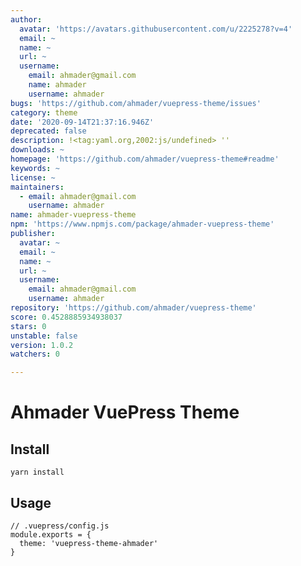 ```yaml
---
author:
  avatar: 'https://avatars.githubusercontent.com/u/2225278?v=4'
  email: ~
  name: ~
  url: ~
  username:
    email: ahmader@gmail.com
    name: ahmader
    username: ahmader
bugs: 'https://github.com/ahmader/vuepress-theme/issues'
category: theme
date: '2020-09-14T21:37:16.946Z'
deprecated: false
description: !<tag:yaml.org,2002:js/undefined> ''
downloads: ~
homepage: 'https://github.com/ahmader/vuepress-theme#readme'
keywords: ~
license: ~
maintainers:
  - email: ahmader@gmail.com
    username: ahmader
name: ahmader-vuepress-theme
npm: 'https://www.npmjs.com/package/ahmader-vuepress-theme'
publisher:
  avatar: ~
  email: ~
  name: ~
  url: ~
  username:
    email: ahmader@gmail.com
    username: ahmader
repository: 'https://github.com/ahmader/vuepress-theme'
score: 0.4528885934938037
stars: 0
unstable: false
version: 1.0.2
watchers: 0

---
```


# Ahmader VuePress Theme

## Install
```
yarn install
```

## Usage
```
// .vuepress/config.js
module.exports = {
  theme: 'vuepress-theme-ahmader'
}
```
